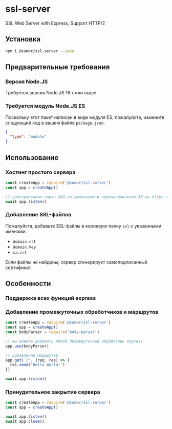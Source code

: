 # ssl-server

SSL Web Server with Express, Support HTTP/2

## Установка

```bash
npm i @sumor/ssl-server --save
```

## Предварительные требования

### Версия Node.JS

Требуется версия Node.JS 16.x или выше

### Требуется модуль Node.JS ES

Поскольку этот пакет написан в виде модуля ES, пожалуйста, измените следующий код в вашем файле `package.json`:

```json
{
  "type": "module"
}
```

## Использование

### Хостинг простого сервера

```javascript
const createApp = require('@sumor/ssl-server')
const app = createApp()

// прослушивание порта 443 по умолчанию и перенаправление 80 на https 443
await app.listen()
```

### Добавление SSL-файлов

Пожалуйста, добавьте SSL-файлы в корневую папку `ssl` с указанными именами:

- `domain.crt`
- `domain.key`
- `ca.crt`

Если файлы не найдены, сервер сгенерирует самоподписанный сертификат.

## Особенности

### Поддержка всех функций express

### Добавление промежуточных обработчиков и маршрутов

```javascript
const createApp = require('@sumor/ssl-server')
const app = createApp()
const bodyParser = require('body-parser')

// вы можете добавить любой промежуточный обработчик express
app.use(bodyParser)

// добавление маршрутов
app.get('/', (req, res) => {
  res.send('Hello World!')
})

await app.listen()
```

### Принудительное закрытие сервера

```javascript
const createApp = require('@sumor/ssl-server')
const app = createApp()

await app.listen()
await app.close()
```

